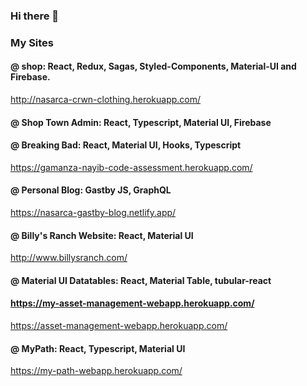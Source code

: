 ### Hi there 👋


### My Sites

#### @ shop: React, Redux, Sagas, Styled-Components, Material-UI and Firebase.

http://nasarca-crwn-clothing.herokuapp.com/

#### @ Shop Town Admin: React, Typescript, Material UI, Firebase


#### @ Breaking Bad: React, Material UI, Hooks, Typescript

https://gamanza-nayib-code-assessment.herokuapp.com/

#### @ Personal Blog: Gastby JS, GraphQL

https://nasarca-gastby-blog.netlify.app/

#### @ Billy's Ranch Website: React, Material UI

http://www.billysranch.com/

#### @ Material UI Datatables: React, Material Table, tubular-react

#### https://my-asset-management-webapp.herokuapp.com/

https://asset-management-webapp.herokuapp.com/

#### @ MyPath: React, Typescript, Material UI
https://my-path-webapp.herokuapp.com/


<!--
**nasarcacd/nasarcacd** is a ✨ _special_ ✨ repository because its `README.md` (this file) appears on your GitHub profile.

Here are some ideas to get you started:

- 🔭 I’m currently working on ...
- 🌱 I’m currently learning ...
- 👯 I’m looking to collaborate on ...
- 🤔 I’m looking for help with ...
- 💬 Ask me about ...
- 📫 How to reach me: ...
- 😄 Pronouns: ...
- ⚡ Fun fact: ...
-->
